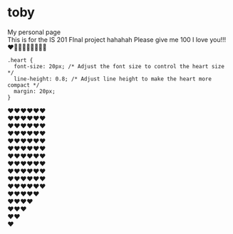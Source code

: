 # toby
My personal page <br>
This is for the IS 201 FInal project hahahah 
Please give me 100 I love you!!! ❤️💚💜💛🤍🖤🌹🌹🌹



    .heart {
      font-size: 20px; /* Adjust the font size to control the heart size */
      line-height: 0.8; /* Adjust line height to make the heart more compact */
      margin: 20px; 
    }
  </style>
</head>
<body>

<div class="heart">
  ❤️❤️❤️❤️❤️❤️<br>
  ❤️❤️❤️❤️❤️❤️<br>
  ❤️❤️❤️❤️❤️❤️<br>
  ❤️❤️❤️❤️❤️❤️<br>
  ❤️❤️❤️❤️❤️❤️<br>
  ❤️❤️❤️❤️❤️❤️<br>
  ❤️❤️❤️❤️❤️❤️<br>
  ❤️❤️❤️❤️❤️❤️<br>
  ❤️❤️❤️❤️❤️❤️<br>
  ❤️❤️❤️❤️❤️❤️<br>
  ❤️❤️❤️❤️❤️❤️<br>
   ❤️❤️❤️❤️❤️<br>
    ❤️❤️❤️❤️<br>
     ❤️❤️❤️<br>
      ❤️❤️<br>
       ❤️ 
</div>

</body>
</html>
